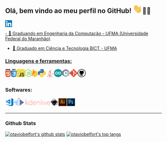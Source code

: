 <!--### Hi there 


**otaviobelfort/otaviobelfort** is a ✨ _special_ ✨ repository because its `README.md` (this file) appears on your GitHub profile.


-->

## Olá, bem vindo ao meu perfil no GitHub! <img src="https://github.com/rafaelfl/rafaelfl/blob/main/img/Hi.gif" width="30px">👨‍💻

<a href="https://www.linkedin.com/in/otavio-belfort-9075061b2/" target="_blank"><img align="left" alt="Otávio Belfort | LinkedIn" width="22px" src="https://github.com/otaviobelfort/otaviobelfort/blob/main/img/linkedin.svg" />

<br />
<br />
- 💼 Graduando em Engenharia da Computação -  UFMA (Universidade Federal do Maranhão)

- 💼 Graduado em Ciência e Tecnologia BICT - UFMA



### Linguagens e ferramentas:

<div>
    <a href="https://www.w3.org/html/" target="_blank"><img align="left" alt="HTML5" height="26px" src="https://github.com/otaviobelfort/otaviobelfort/blob/main/img/html5.svg" /></a>
    <a href="https://www.w3schools.com/css/" target="_blank"><img align="left" alt="CSS3" height="26px" src="https://github.com/otaviobelfort/otaviobelfort/blob/main/img/css3.svg" /></a>
    <a href="https://www.w3schools.com/js/" target="_blank"><img align="left" alt="Javascript" height="26px" src="https://github.com/otaviobelfort/otaviobelfort/blob/main/img/js.svg" /></a>
    <a href="https://nodejs.org/" target="_blank"><img align="left" alt="Node.JS" height="26px" src="https://github.com/otaviobelfort/otaviobelfort/blob/main/img/nodejs.svg" /></a>
    <a href="https://firebase.google.com/" target="_blank"><img align="left" alt="Firebase" height="26px" src="https://github.com/otaviobelfort/otaviobelfort/blob/main/img/firebase.svg" /></a>
    <a href="https://www.python.org" target="_blank"> <img align="left" alt="Python" height="26px" src="https://github.com/otaviobelfort/otaviobelfort/blob/main/img/python.svg"/> </a>
    <a href="https://www.java.com/" target="_blank"> <img align="left" alt="Java" height="26px" src="https://github.com/otaviobelfort/otaviobelfort/blob/main/img/java.svg"/> </a>
    <a href="https://www.arduino.cc/" target="_blank"> <img align="left" alt="C" height="26px" src="https://github.com/otaviobelfort/otaviobelfort/blob/main/img/arduino-logo-1.png"/> </a>
    <a href="https://www.cprogramming.com/" target="_blank"> <img align="left" alt="C" height="26px" src="https://github.com/otaviobelfort/otaviobelfort/blob/main/img/c-programming.svg"/> </a>
    <a href="https://git-scm.com/" target="_blank"> <img align="left" alt="Git" height="26px" src="https://github.com/otaviobelfort/otaviobelfort/blob/main/img/git.svg"/> </a>
    <a href="https://github.com/" target="_blank"> <img align="left" alt="GitHub" height="26px" src="https://github.com/otaviobelfort/otaviobelfort/blob/main/img/github.svg"/> </a>
</div>
<br />
<br />

### Softwares:
<img align="left" alt="Visual Studio Code" height="26px" src="https://raw.githubusercontent.com/github/explore/80688e429a7d4ef2fca1e82350fe8e3517d3494d/topics/visual-studio-code/visual-studio-code.png" />
<a href="https://kdenlive.org/en" target="_blank"> <img align="left" alt="XD" height="26px" src="https://github.com/otaviobelfort/otaviobelfort/blob/main/img/kdenlive-logo-hori.png"/> </a> 
<a href="https://inkscape.org" target="_blank"> <img align="left" alt="XD" height="26px" src="https://github.com/otaviobelfort/otaviobelfort/blob/main/img/inkscape-logo.svg"/> </a> 
<a href="https://www.adobe.com/in/products/illustrator.html" target="_blank"> <img align="left" alt="Illustrator" height="26px" src="https://github.com/otaviobelfort/otaviobelfort/blob/main/img/illustrator.svg"/> </a> 
<a href="https://www.photoshop.com/en" target="_blank"> <img align="left" alt="Photoshop" height="26px" src="https://github.com/otaviobelfort/otaviobelfort/blob/main/img/photoshop.svg"/> </a>
<br />
<br />

---
### Github Stats

[![otaviobelfort's github stats](https://github-readme-stats.vercel.app/api?username=otaviobelfort&include_all_commits=true&count_private=true&show_icons=true&theme=algolia)](https://github.com/anuraghazra/github-readme-stats)
[![otaviobelfort's top langs](https://github-readme-stats-eight-theta.vercel.app/api/top-langs/?username=otaviobelfort&layout=compact&langs_count=8&theme=algolia)](https://github.com/anuraghazra/github-readme-stats)
